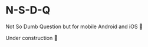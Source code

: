 # N-S-D-Q
Not So Dumb Question but for mobile Android and iOS :iphone:

Under construction :construction:
